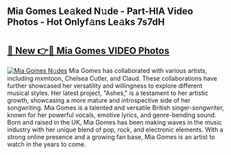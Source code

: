 ## Mia Gomes Le𝚊ked N𝚞de - Part-HlA Video Photos - Hot Onlyf𝚊ns Le𝚊ks 7s7dH

# <h2><a href="http://ab68784.deff.icu/?id=Mia+Gomes">🔗 New 👉🔴 Mia Gomes VIDEO Photos</a></h2>

[![Mia Gomes N𝚞des](https://i.imgur.com/rIISA9y.gif)](http://ab68784.deff.icu/?id=Mia+Gomes)
Mia Gomes has collaborated with various artists, including mxmtoon, Chelsea Cutler, and Claud. These collaborations have further showcased her versatility and willingness to explore different musical styles. Her latest project, "Ashes," is a testament to her artistic growth, showcasing a more mature and introspective side of her songwriting. Mia Gomes is a talented and versatile British singer-songwriter, known for her powerful vocals, emotive lyrics, and genre-bending sound. Born and raised in the UK, Mia Gomes has been making waves in the music industry with her unique blend of pop, rock, and electronic elements. With a strong online presence and a growing fan base, Mia Gomes is an artist to watch in the years to come.
